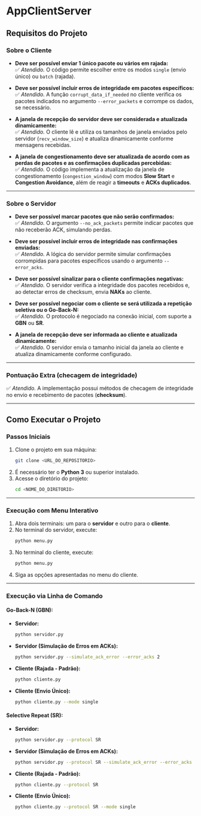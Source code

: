 
# **AppClientServer**

## **Requisitos do Projeto**

### **Sobre o Cliente**

- **Deve ser possível enviar 1 único pacote ou vários em rajada:**  
  ✅ *Atendido.* O código permite escolher entre os modos `single` (envio único) ou `batch` (rajada).

- **Deve ser possível incluir erros de integridade em pacotes específicos:**  
  ✅ *Atendido.* A função `corrupt_data_if_needed` no cliente verifica os pacotes indicados no argumento `--error_packets` e corrompe os dados, se necessário.

- **A janela de recepção do servidor deve ser considerada e atualizada dinamicamente:**  
  ✅ *Atendido.* O cliente lê e utiliza os tamanhos de janela enviados pelo servidor (`recv_window_size`) e atualiza dinamicamente conforme mensagens recebidas.

- **A janela de congestionamento deve ser atualizada de acordo com as perdas de pacotes e as confirmações duplicadas percebidas:**  
  ✅ *Atendido.* O código implementa a atualização da janela de congestionamento (`congestion_window`) com modos **Slow Start** e **Congestion Avoidance**, além de reagir a **timeouts** e **ACKs duplicados**.

---

### **Sobre o Servidor**

- **Deve ser possível marcar pacotes que não serão confirmados:**  
  ✅ *Atendido.* O argumento `--no_ack_packets` permite indicar pacotes que não receberão ACK, simulando perdas.

- **Deve ser possível incluir erros de integridade nas confirmações enviadas:**  
  ✅ *Atendido.* A lógica do servidor permite simular confirmações corrompidas para pacotes específicos usando o argumento `--error_acks`.

- **Deve ser possível sinalizar para o cliente confirmações negativas:**  
  ✅ *Atendido.* O servidor verifica a integridade dos pacotes recebidos e, ao detectar erros de checksum, envia **NAKs** ao cliente.

- **Deve ser possível negociar com o cliente se será utilizada a repetição seletiva ou o Go-Back-N:**  
  ✅ *Atendido.* O protocolo é negociado na conexão inicial, com suporte a **GBN** ou **SR**.

- **A janela de recepção deve ser informada ao cliente e atualizada dinamicamente:**  
  ✅ *Atendido.* O servidor envia o tamanho inicial da janela ao cliente e atualiza dinamicamente conforme configurado.

---

### **Pontuação Extra (checagem de integridade)**

✅ *Atendido.* A implementação possui métodos de checagem de integridade no envio e recebimento de pacotes (**checksum**).

---

## **Como Executar o Projeto**

### **Passos Iniciais**
1. Clone o projeto em sua máquina:  
   ```bash
   git clone <URL_DO_REPOSITORIO>
   ```
2. É necessário ter o **Python 3** ou superior instalado.
3. Acesse o diretório do projeto:  
   ```bash
   cd <NOME_DO_DIRETORIO>
   ```

---

### **Execução com Menu Interativo**
1. Abra dois terminais: um para o **servidor** e outro para o **cliente**.
2. No terminal do servidor, execute:  
   ```bash
   python menu.py
   ```
3. No terminal do cliente, execute:  
   ```bash
   python menu.py
   ```
4. Siga as opções apresentadas no menu do cliente.

---

### **Execução via Linha de Comando**

#### **Go-Back-N (GBN):**
- **Servidor:**  
  ```bash
  python servidor.py
  ```
- **Servidor (Simulação de Erros em ACKs):**  
  ```bash
  python servidor.py --simulate_ack_error --error_acks 2
  ```
- **Cliente (Rajada - Padrão):**  
  ```bash
  python cliente.py
  ```
- **Cliente (Envio Único):**  
  ```bash
  python cliente.py --mode single
  ```

#### **Selective Repeat (SR):**
- **Servidor:**  
  ```bash
  python servidor.py --protocol SR
  ```
- **Servidor (Simulação de Erros em ACKs):**  
  ```bash
  python servidor.py --protocol SR --simulate_ack_error --error_acks 2
  ```
- **Cliente (Rajada - Padrão):**  
  ```bash
  python cliente.py --protocol SR
  ```
- **Cliente (Envio Único):**  
  ```bash
  python cliente.py --protocol SR --mode single
  ```
